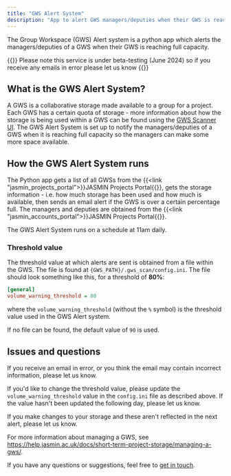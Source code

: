 ```yaml
---
title: "GWS Alert System"
description: "App to alert GWS managers/deputies when their GWS is reaching capacity"
---
```


The Group Workspace (GWS) Alert system is a python app which alerts the managers/deputies of a GWS when their GWS is reaching full capacity.

{{<alert type="info">}}
Please note this service is under beta-testing (June 2024) so if you receive any emails in error please let us know
{{</alert>}}

## What is the GWS Alert System?

A GWS is a collaborative storage made available to a group for a project. Each GWS has a certain quota of storage - more information about how the storage is being used within a GWS can be found using the [GWS Scanner UI](https://gws-scanner.jasmin.ac.uk/). The GWS Alert System is set up to notify the managers/deputies of a GWS when it is reaching full capacity so the managers can make some more space available.

## How the GWS Alert System runs

The Python app gets a list of all GWSs from the {{<link "jasmin_projects_portal">}}JASMIN Projects Portal{{</link>}}, gets the storage information - i.e. how much storage has been used and how much is available, then sends an email alert if the GWS is over a certain percentage full. The managers and deputies are obtained from the {{<link "jasmin_accounts_portal">}}JASMIN Projects Portal{{</link>}}.

The GWS Alert System runs on a schedule at 11am daily.

### Threshold value

The threshold value at which alerts are sent is obtained from a file within the GWS. The file is found at `{GWS_PATH}/.gws_scan/config.ini`. The file should look something like this, for a threshold of **80%**:

```ini
[general]
volume_warning_threshold = 80
```

where the `volume_warning_threshold` (without the `%` symbol) is the threshold value used in the GWS Alert system.

If no file can be found, the default value of `90` is used.

## Issues and questions

If you receive an email in error, or you think the email may contain incorrect information, please let us know.

If you'd like to change the threshold value, please update the `volume_warning_threshold` value in the `config.ini` file as described above. If the value hasn't been updated the following day, please let us know.

If you make changes to your storage and these aren't reflected in the next alert, please let us know.

For more information about managing a GWS, see https://help.jasmin.ac.uk/docs/short-term-project-storage/managing-a-gws/.

If you have any questions or suggestions, feel free to [get in touch](mailto:nicola.farmer@stfc.ac.uk).
